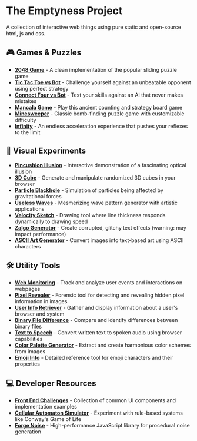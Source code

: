 # The Emptyness Project

A collection of interactive web things using pure static and open-source html, js and css.

## 🎮 Games & Puzzles

- **[2048 Game](https://theemptynessproject.github.io/projects/2048-game/index.html)** - A clean implementation of the popular sliding puzzle game
- **[Tic Tac Toe vs Bot](https://theemptynessproject.github.io/projects/tic-tac-toe-bot/index.html)** - Challenge yourself against an unbeatable opponent using perfect strategy
- **[Connect Four vs Bot](https://theemptynessproject.github.io/projects/connect-four-bot/index.html)** - Test your skills against an AI that never makes mistakes
- **[Mancala Game](https://theemptynessproject.github.io/projects/mancala-game/index.html)** - Play this ancient counting and strategy board game
- **[Minesweeper](https://theemptynessproject.github.io/projects/minesweeper/index.html)** - Classic bomb-finding puzzle game with customizable difficulty
- **[Infinity](https://theemptynessproject.github.io/projects/infinity-speed/index.html)** - An endless acceleration experience that pushes your reflexes to the limit

## 🎨 Visual Experiments

- **[Pincushion Illusion](https://theemptynessproject.github.io/projects/pincushion-illusion/index.html)** - Interactive demonstration of a fascinating optical illusion
- **[3D Cube](https://theemptynessproject.github.io/projects/random-3d-cube/index.html)** - Generate and manipulate randomized 3D cubes in your browser
- **[Particle Blackhole](https://theemptynessproject.github.io/projects/too-many-particles-blackhole/index.html)** - Simulation of particles being affected by gravitational forces
- **[Useless Waves](https://theemptynessproject.github.io/projects/useless-waves/index.html)** - Mesmerizing wave pattern generator with artistic applications
- **[Velocity Sketch](https://theemptynessproject.github.io/projects/velocity-drawing/index.html)** - Drawing tool where line thickness responds dynamically to drawing speed
- **[Zalgo Generator](https://theemptynessproject.github.io/projects/zalgo-generator/index.html)** - Create corrupted, glitchy text effects (warning: may impact performance)
- **[ASCII Art Generator](https://theemptynessproject.github.io/projects/ascii-art-gen/index.html)** - Convert images into text-based art using ASCII characters

## 🛠️ Utility Tools

- **[Web Monitoring](https://theemptynessproject.github.io/projects/web-monitoring/index.html)** - Track and analyze user events and interactions on webpages
- **[Pixel Revealer](https://theemptynessproject.github.io/projects/pixel-revealer/index.html)** - Forensic tool for detecting and revealing hidden pixel information in images
- **[User Info Retriever](https://theemptynessproject.github.io/projects/user-info-retriever/index.html)** - Gather and display information about a user's browser and system
- **[Binary File Difference](https://theemptynessproject.github.io/projects/binary-differences/index.html)** - Compare and identify differences between binary files
- **[Text to Speech](https://theemptynessproject.github.io/projects/tts-ui/index.html)** - Convert written text to spoken audio using browser capabilities
- **[Color Palette Generator](https://theemptynessproject.github.io/projects/color-palette/index.html)** - Extract and create harmonious color schemes from images
- **[Emoji Info](https://theemptynessproject.github.io/projects/emoji-info/index.html)** - Detailed reference tool for emoji characters and their properties

## 💻 Developer Resources

- **[Front End Challenges](https://theemptynessproject.github.io/projects/front-end-challenge/index.html)** - Collection of common UI components and implementation examples
- **[Cellular Automaton Simulator](https://theemptynessproject.github.io/projects/cellular-automaton-simulator/index.html)** - Experiment with rule-based systems like Conway's Game of Life
- **[Forge Noise](https://theemptynessproject.github.io/repos/ForgeNoise/index.html)** - High-performance JavaScript library for procedural noise generation
